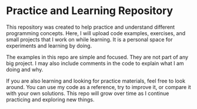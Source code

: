 # Practice and Learning Repository

This repository was created to help practice and understand different programming concepts. Here, I will upload code examples, exercises, and small projects that I work on while learning. It is a personal space for experiments and learning by doing.

The examples in this repo are simple and focused. They are not part of any big project. I may also include comments in the code to explain what I am doing and why.

If you are also learning and looking for practice materials, feel free to look around. You can use my code as a reference, try to improve it, or compare it with your own solutions. This repo will grow over time as I continue practicing and exploring new things.
